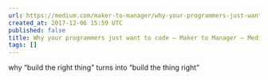 ```yaml
---
url: https://medium.com/maker-to-manager/why-your-programmers-just-want-to-code-36da9973388e
created_at: 2017-12-06 15:59 UTC
published: false
title: Why your programmers just want to code – Maker to Manager – Medium
tags: []
---
```


why “build the right thing” turns into “build the thing right”
